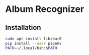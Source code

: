 # Album Recognizer

## Installation

```bash
sudo apt install libzbar0
pip install --user pipenv
PATH=~/.local/bin:$PATH
```
